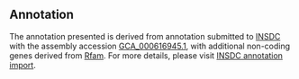 

Annotation
----------

The annotation presented is derived from annotation submitted to
[INSDC](http://www.insdc.org) with the assembly accession
[GCA\_000616945.1](http://www.ebi.ac.uk/ena/data/view/GCA_000616945.1),
with additional non-coding genes derived from
[Rfam](http://rfam.xfam.org/). For more details, please visit [INSDC
annotation
import](http://ensemblgenomes.org/info/data/insdc_annotation).
